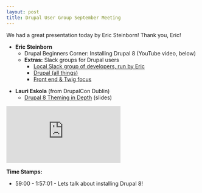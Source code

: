 ```yaml
---
layout: post
title: Drupal User Group September Meeting
---
```


We had a great presentation today by Eric Steinborn! Thank you, Eric!

- **Eric Steinborn**
    - Drupal Beginners Corner: Installing Drupal 8 (YouTube video, below)
    - **Extras:** Slack groups for Drupal users
        - [Local Slack group of developers, run by Eric](https://upstateweb.herokuapp.com/)
        - [Drupal (all things)](https://drupalslack.herokuapp.com/)
        - [Front end &amp; Twig focus](https://drupaltwig-slack.herokuapp.com)

<!-- new list -->

- **Lauri Eskola** (from DrupalCon Dublin)
    - [Drupal 8 Theming in Depth](http://slides.com/lauriii/dcon-2016-theming-in-depth) (slides)

<div class="wrapper-video">
    <iframe src="https://www.youtube.com/embed/9UHnDQrKpqo?rel=0&amp;start=3540" frameborder="0" allowfullscreen></iframe>
</div>

**Time Stamps:**

- 59:00 - 1:57:01 - Lets talk about installing Drupal 8!